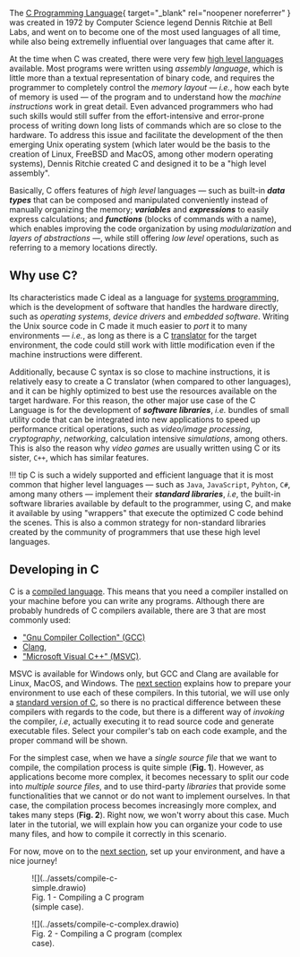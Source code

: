 The [C Programming Language](https://en.wikipedia.org/wiki/C_(programming_language)){ target="_blank" rel="noopener noreferrer" } was created in 1972 by Computer Science legend Dennis Ritchie at Bell Labs, and went on to become one of the most used languages of all time, while also being extremelly influential over languages that came after it.

At the time when C was created, there were very few [high level languages](about-programming.md#abstraction-levels) available. Most programs were written using _assembly language_, which is little more than a textual representation of binary code, and requires the programmer to completely control the _memory layout_ &mdash; _i.e._, how each byte of memory is used &mdash; of the program and to understand how the _machine instructions_ work in great detail. Even advanced programmers who had such skills would still suffer from the effort-intensive and error-prone process of writing down long lists of commands which are so close to the hardware. To address this issue and facilitate the development of the then emerging Unix operating system (which later would be the basis to the creation of Linux, FreeBSD and MacOS, among other modern operating systems), Dennis Ritchie created C and designed it to be a "high level assembly".

Basically, C offers features of _high level_ languages &mdash; such as built-in **_data types_** that can be composed and manipulated conveniently instead of manually organizing the memory; **_variables_** and **_expressions_** to easily express calculations; and **_functions_** (blocks of commands with a name), which enables improving the code organization by using  _modularization_ and _layers of abstractions_ &mdash;, while still offering _low level_ operations, such as referring to a memory locations directly.

## Why use C?

Its characteristics made C ideal as a language for <a href="https://en.wikipedia.org/wiki/Systems_programming" target="_blank" rel="noopener noreferrer">systems programming</a>, which is the development of software that handles the hardware directly, such as _operating systems_, _device drivers_ and _embedded software_. Writing the Unix source code in C made it much easier to _port_ it to many environments &mdash; _i.e._, as long as there is a C [translator](about-programming.md) for the target environment, the code could still work with little modification even if the machine instructions were different.

Additionally, because C syntax is so close to machine instructions, it is relatively easy to create a C translator (when compared to other languages), and it can be highly optimized to best use the resources available on the target hardware. For this reason, the other major use case of the C Language is for the development of **_software libraries_**, _i.e._ bundles of small utility code that can be integrated into new applications to speed up performance critical operations, such as _video/image processing_, _cryptography_, _networking_, calculation intensive _simulations_, among others. This is also the reason why _video games_ are usually written using C or its sister, `C++`, which has similar features.

!!! tip
    C is such a widely supported and efficient language that it is most common that higher level languages &mdash; such as `Java`, `JavaScript`, `Pyhton`, `C#`, among many others &mdash; implement their **_standard libraries_**, _i.e_, the built-in software libraries available by default to the programmer, using C, and make it available by using "wrappers" that execute the optimized C code behind the scenes. This is also a common strategy for non-standard libraries created by the community of programmers that use these high level languages.


## Developing in C

C is a [compiled language](about-programming.md#types-of-translators). This means that you need a compiler installed on your machine before you can write any programs. Although there are probably hundreds of C compilers available, there are 3 that are most commonly used:

- <a href="https://gcc.gnu.org/" target="_blank" rel="noopener noreferrer">"Gnu Compiler Collection" (GCC)</a>
- <a href="https://clang.llvm.org/" target="_blank" rel="noopener noreferrer">Clang</a>,
- <a href="https://docs.microsoft.com/en-us/cpp/" target="_blank" rel="noopener noreferrer">"Microsoft Visual C++" (MSVC)</a>.

MSVC is available for Windows only, but GCC and Clang are available for Linux, MacOS, and Windows. The [next section](setup.md) explains how to prepare your environment to use each of these compilers. In this tutorial, we will use only a <a href="https://en.wikipedia.org/wiki/C23_(C_standard_revision)" target="_blank" rel="noopener noreferrer">standard version of C</a>, so there is no practical difference between these compilers with regards to the code, but there is a different way of _invoking_ the compiler, _i.e_, actually executing it to read source code and generate executable files. Select your compiler's tab on each code example, and the proper command will be shown.

For the simplest case, when we have a _single source file_ that we want to compile, the compilation process is quite simple (**Fig. 1**). However, as applications become more complex, it becomes necessary to split our code into _multiple source files_, and to use third-party _libraries_ that provide some functionalities that we cannot or do not want to implement ourselves. In that case, the compilation process becomes increasingly more complex, and takes many steps (**Fig. 2**). Right now, we won't worry about this case. Much later in the tutorial, we will explain how you can organize your code to use many files, and how to compile it correctly in this scenario.

For now, move on to the [next section](setup.md), set up your environment, and have a nice journey!

<figure style="width:45%" markdown="span">
  ![](../assets/compile-c-simple.drawio)
  <figcaption>Fig. 1 - Compiling a C program (simple case).</figcaption>
</figure>

<figure style="width:60%" markdown="span">
  ![](../assets/compile-c-complex.drawio)
  <figcaption>Fig. 2 - Compiling a C program (complex case).</figcaption>
</figure>
